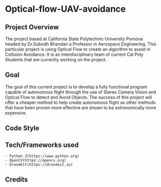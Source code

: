 # Optical-flow-UAV-avoidance

## Project Overview
The project based at California State Polytechnic University Pomona headed by Dr.Subodh Bhandari a Professor in Aerospace Engineering.
This particular project is using Optical Flow to create an algorithm to assist in Collision Avoidance. It is an interdisciplinary team of current 
Cal Poly Students that are currently working on the project.

## Goal
The goal of this current project is to develop a fully functional program capable of autonomous flight through the use of Stereo Camera Vision
and Optical Flow to detect and Avoid Objects. The success of this project will offer a cheaper method to help create autonomous flight as other 
methods that have been proven more effective are shown to be astronomically more expensive.

## Code Style

## Tech/Frameworks used
	- Python 3(https://www.python.org)
	- OpenCV(https://opencv.org)
	- DroneKit(https://dronekit.io)
## Credits
